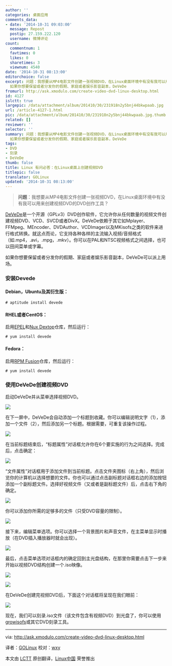```yaml
---
author: ''
categories: 桌面应用
comments_data:
- date: '2014-10-31 09:03:00'
  message: Repost
  postip: 27.159.222.120
  username: 微博评论
count:
  commentnum: 1
  favtimes: 0
  likes: 0
  sharetimes: 3
  viewnum: 4540
date: '2014-10-31 08:13:00'
editorchoice: false
excerpt: 问题：我想要从MP4电影文件创建一张视频DVD，在Linux桌面环境中有没有我可以用来创建视频DVD的DVD创作工具？  DeVeDe是一个开源（GPLv3）DVD创作软件，它允许你从任何数量的视频文件创建视频DVD、VCD、SVCD或者DivX。DeVeDe依赖于其它如Mplayer、FFMpeg、MEncoder、DVDAuthor、VCDImager以及MKisofs之类的软件来进行格式转换。就这点而论，它支持各种各样的主流输入视频/音频格式（如.mp4，.avi，.mpg，.mkv）。你可以在PAL和NTSC视频格式之间选择，也可以田间菜单或字幕。
  如果你想要保留或者分发你的假期、家庭或者娱乐影音副本，DeVeDe
fromurl: http://ask.xmodulo.com/create-video-dvd-linux-desktop.html
id: 4127
islctt: true
largepic: /data/attachment/album/201410/30/231918n2y5bnj44bkwpaab.jpg
url: /article-4127-1.html
pic: /data/attachment/album/201410/30/231918n2y5bnj44bkwpaab.jpg.thumb.jpg
related: []
reviewer: ''
selector: ''
summary: 问题：我想要从MP4电影文件创建一张视频DVD，在Linux桌面环境中有没有我可以用来创建视频DVD的DVD创作工具？  DeVeDe是一个开源（GPLv3）DVD创作软件，它允许你从任何数量的视频文件创建视频DVD、VCD、SVCD或者DivX。DeVeDe依赖于其它如Mplayer、FFMpeg、MEncoder、DVDAuthor、VCDImager以及MKisofs之类的软件来进行格式转换。就这点而论，它支持各种各样的主流输入视频/音频格式（如.mp4，.avi，.mpg，.mkv）。你可以在PAL和NTSC视频格式之间选择，也可以田间菜单或字幕。
  如果你想要保留或者分发你的假期、家庭或者娱乐影音副本，DeVeDe
tags:
- DVD
- 刻录
- DeVeDe
thumb: false
title: Linux 有问必答：在Linux桌面上创建视频DVD
titlepic: false
translator: GOLinux
updated: '2014-10-31 08:13:00'
---
```



> 
> **问题**：我想要从MP4电影文件创建一张视频DVD，在Linux桌面环境中有没有我可以用来创建视频DVD的DVD创作工具？
> 
> 
> 


[DeVeDe](http://www.rastersoft.com/programas/devede.html)是一个开源（GPLv3）DVD创作软件，它允许你从任何数量的视频文件创建视频DVD、VCD、SVCD或者DivX。DeVeDe依赖于其它如Mplayer、FFMpeg、MEncoder、DVDAuthor、VCDImager以及MKisofs之类的软件来进行格式转换。就这点而论，它支持各种各样的主流输入视频/音频格式（如.mp4，.avi，.mpg，.mkv）。你可以在PAL和NTSC视频格式之间选择，也可以田间菜单或字幕。


如果你想要保留或者分发你的假期、家庭或者娱乐影音副本，DeVeDe可以派上用场。


### 安装Devede


#### Debian，Ubuntu及其衍生版：



```
# aptitude install devede

```

#### RHEL或者CentOS：


启用[EPEL](http://xmodulo.com/how-to-set-up-epel-repository-on-centos.html)和[Nux Dextop](http://ask.xmodulo.com/enable-nux-dextop-repository-centos-rhel.html)仓库，然后运行：



```
# yum install devede 

```

#### Fedora：


启用[RPM Fusion](http://xmodulo.com/how-to-install-rpm-fusion-on-fedora.html)仓库，然后运行：



```
# yum install devede 

```

### 使用DeVeDe创建视频DVD


启动DeVeDe并从菜单选择视频DVD。


![](/data/attachment/album/201410/30/231918n2y5bnj44bkwpaab.jpg)


在下一屏中，DeVeDe会自动添加一个标题到收藏。你可以编辑说明文字（1），添加一个文件（2），然后添加另一个标题。根据需要，可重复该操作过程。


![](/data/attachment/album/201410/30/231920qdzizq0j2uordlra.jpg)


在当前标题结束后，“标题属性”对话框允许你在6个要实施的行为之间选择。完成后，点击确定：


![](/data/attachment/album/201410/30/231922rgzzxdg26s6o2z26.png)


“文件属性”对话框用于添加文件到当前标题。点击文件夹图标（右上角），然后浏览你的计算机以选择想要的文件。你也可以通过点击副标题对话框右边的添加按钮添加一个副标题文件。选择好视频文件（又或者是副标题文件）后，点击右下角的确定。


![](/data/attachment/album/201410/30/231724f3gi2gijjl2gywig.jpg)


你可以添加你所需的足够多的文件（只受DVD容量的限制）。


![](/data/attachment/album/201410/30/231925y0840ee3j008u4w0.jpg)


接下来，编辑菜单选项。你可以选择一个背景图片和声音文件，在主菜单显示时播放（在DVD插入播放器时就会出现）。


![](/data/attachment/album/201410/30/231807hc9k9suqtygxc9q9.jpg)


最后，点击菜单选项对话框内的确定回到主光盘结构，在那里你需要点击下一步来开始以视频DVD结构创建一个.iso映像。


![](/data/attachment/album/201410/30/231926yk5phinhrh3escce.png)


![](/data/attachment/album/201410/30/231842yram2xykky62rssy.png)


在DeVeDe创建完视频DVD后，下面这个对话框将呈现在我们眼前：


![](/data/attachment/album/201410/30/231928d3xfzm0cbohorb6y.png)


现在，我们可以刻录.iso文件（该文件包含有视频DVD）到光盘了，你可以使用[growisofs](http://ask.xmodulo.com/burn-iso-nrg-image-dvd-command-line.html)或其它DVD刻录工具。




---


via: <http://ask.xmodulo.com/create-video-dvd-linux-desktop.html>


译者：[GOLinux](https://github.com/GOLinux) 校对：[wxy](https://github.com/wxy)


本文由 [LCTT](https://github.com/LCTT/TranslateProject) 原创翻译，[Linux中国](http://linux.cn/) 荣誉推出